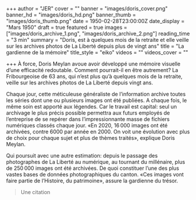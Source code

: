 +++
author = "JER"
cover = ""
banner = "images/doris_cover.png"
banner_hd = "images/doris_hd.png"
banner_thumb = "images/doris_thumb.png"
date = 1950-02-28T23:00:00Z
date_display = "Mars 1950"
draft = true
featured = true
images = ["images/doris_archive_1.png", "images/doris_archive_2.png"]
reading_time = "3 min"
summary = "Doris, est à quelques mois de la retraite et elle veille sur les archives photos de La Liberté depuis plus de vingt ans"
title = "La gardienne de la mémoire"
title_style = "eiko"
videos = ""
videos_cover = ""

+++
À force, Doris Meylan avoue avoir développé une mémoire visuelle d’une efficacité redoutable. Comment pourrait-il en être autrement? La Fribourgeoise de 63 ans, qui n’est plus qu’à quelques mois de la retraite, veille sur les archives photos de La Liberté depuis vingt ans.

Chaque jour, cette méticuleuse généraliste de l’information archive toutes les séries dont une ou plusieurs images ont été publiées. A chaque fois, le même soin est apporté aux légendes. Car le travail est capital: seul un archivage le plus précis possible permettra aux futurs employés de l’entreprise de se repérer dans l’impressionnante masse de fichiers numériques classés chaque jour. «En 2020, 16 000 images ont été archivées, contre 6000 par année en 2000. On voit une évolution avec plus de choix pour chaque sujet et plus de thèmes traités», explique Doris Meylan.

Qui poursuit avec une autre estimation: depuis le passage des photographes de La Liberté au numérique, au tournant du millénaire, plus de 250 000 images ont été archivées. De quoi constituer l’une des plus vastes bases de données photographiques du canton. «Ces images vont faire partie de l’Histoire, du patrimoine», assure la gardienne du trésor.

> Une citation